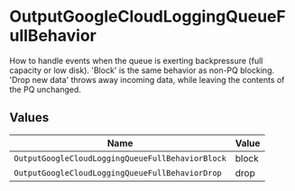 # OutputGoogleCloudLoggingQueueFullBehavior

How to handle events when the queue is exerting backpressure (full capacity or low disk). 'Block' is the same behavior as non-PQ blocking. 'Drop new data' throws away incoming data, while leaving the contents of the PQ unchanged.


## Values

| Name                                             | Value                                            |
| ------------------------------------------------ | ------------------------------------------------ |
| `OutputGoogleCloudLoggingQueueFullBehaviorBlock` | block                                            |
| `OutputGoogleCloudLoggingQueueFullBehaviorDrop`  | drop                                             |